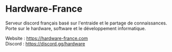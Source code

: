 # Hardware-France  

Serveur discord français basé sur l'entraide et le partage de connaissances.  
Porte sur le hardware, software et le développement informatique.  
  
Website : https://hardware-france.com  
Discord : https://discord.gg/hardware
